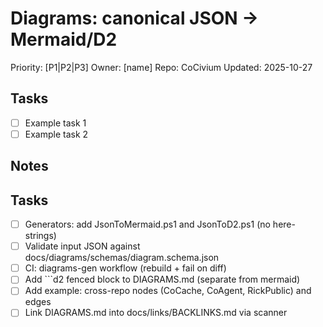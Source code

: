 # Diagrams: canonical JSON → Mermaid/D2

Priority: [P1|P2|P3]   Owner: [name]   Repo: CoCivium   Updated: 2025-10-27

## Tasks
- [ ] Example task 1
- [ ] Example task 2

## Notes


## Tasks
- [ ] Generators: add JsonToMermaid.ps1 and JsonToD2.ps1 (no here-strings)
- [ ] Validate input JSON against docs/diagrams/schemas/diagram.schema.json
- [ ] CI: diagrams-gen workflow (rebuild + fail on diff)
- [ ] Add ```d2 fenced block to DIAGRAMS.md (separate from mermaid)
- [ ] Add example: cross-repo nodes (CoCache, CoAgent, RickPublic) and edges
- [ ] Link DIAGRAMS.md into docs/links/BACKLINKS.md via scanner
